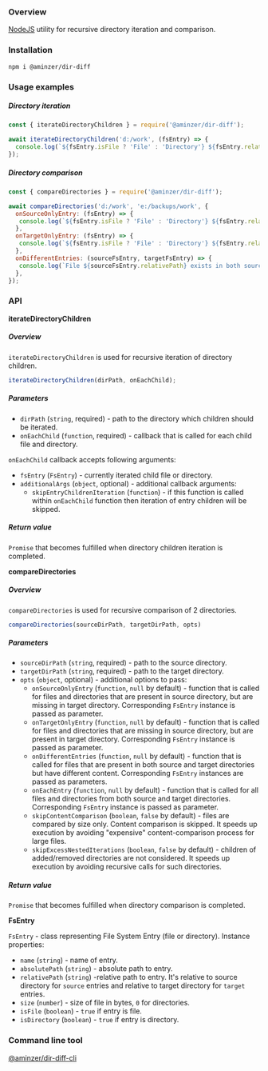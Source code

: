 ### Overview

[NodeJS](https://nodejs.org) utility for recursive directory iteration and comparison.

### Installation

```
npm i @aminzer/dir-diff
```

### Usage examples

##### Directory iteration

```javascript
const { iterateDirectoryChildren } = require('@aminzer/dir-diff');

await iterateDirectoryChildren('d:/work', (fsEntry) => {
  console.log(`${fsEntry.isFile ? 'File' : 'Directory'} ${fsEntry.relativePath} was found`);
});
```

##### Directory comparison

```javascript
const { compareDirectories } = require('@aminzer/dir-diff');

await compareDirectories('d:/work', 'e:/backups/work', {
  onSourceOnlyEntry: (fsEntry) => {
   console.log(`${fsEntry.isFile ? 'File' : 'Directory'} ${fsEntry.relativePath} exists in the source directory only`);
  },
  onTargetOnlyEntry: (fsEntry) => {
   console.log(`${fsEntry.isFile ? 'File' : 'Directory'} ${fsEntry.relativePath} exists in the target directory only`);
  },
  onDifferentEntries: (sourceFsEntry, targetFsEntry) => {
   console.log(`File ${sourceFsEntry.relativePath} exists in both source and target directories, but with different content`);
  },
});
```

### API

**iterateDirectoryChildren**

##### Overview

`iterateDirectoryChildren` is used for recursive iteration of directory children.


```javascript
iterateDirectoryChildren(dirPath, onEachChild);
```

##### Parameters

* `dirPath` (`string`, required) - path to the directory which children should be iterated.
* `onEachChild` (`function`, required) - callback that is called for each child file and directory.

`onEachChild` callback accepts following arguments:
* `fsEntry` (`FsEntry`) - currently iterated child file or directory.
* `additionalArgs` (`object`, optional) - additional callback arguments:
    * `skipEntryChildrenIteration` (`function`) - if this function is called within `onEachChild` function then iteration of entry children will be skipped.

##### Return value

`Promise` that becomes fulfilled when directory children iteration is completed.

**compareDirectories**

##### Overview

`compareDirectories` is used for recursive comparison of 2 directories.

```javascript
compareDirectories(sourceDirPath, targetDirPath, opts)
```

##### Parameters

* `sourceDirPath` (`string`, required) - path to the source directory.
* `targetDirPath` (`string`, required) - path to the target directory.
* `opts` (`object`, optional) - additional options to pass:
    * `onSourceOnlyEntry` (`function`, `null` by default) - function that is called for files and directories that are present in source directory, but are missing in target directory. Corresponding `FsEntry` instance is passed as parameter.
    * `onTargetOnlyEntry` (`function`, `null` by default) - function that is called for files and directories that are missing in source directory, but are present in target directory. Corresponding `FsEntry` instance is passed as parameter.
    * `onDifferentEntries` (`function`, `null` by default) - function that is called for files that are present in both source and target directories but have different content. Corresponding `FsEntry` instances are passed as parameters.
    * `onEachEntry` (`function`, `null` by default) - function that is called for all files and directories from both source and target directories. Corresponding `FsEntry` instance is passed as parameter.
    * `skipContentComparison` (`boolean`, `false` by default) - files are compared by size only. Content comparison is skipped. It speeds up execution by avoiding "expensive" content-comparison process for large files.
    * `skipExcessNestedIterations` (`boolean`, `false` by default) - children of added/removed directories are not considered. It speeds up execution by avoiding recursive calls for such directories.

##### Return value

`Promise` that becomes fulfilled when directory comparison is completed.

**FsEntry**

`FsEntry` - class representing File System Entry (file or directory). Instance properties:

* `name` (`string`) - name of entry.
* `absolutePath` (`string`) - absolute path to entry.
* `relativePath` (`string`) -relative path to entry. It's relative to source directory for `source` entries and relative to target directory for `target` entries.
* `size` (`number`) - size of file in bytes, `0` for directories.
* `isFile` (`boolean`) - `true` if entry is file.
* `isDirectory` (`boolean`) - `true` if entry is directory.

### Command line tool

[@aminzer/dir-diff-cli](https://www.npmjs.com/package/@aminzer/dir-diff-cli)
